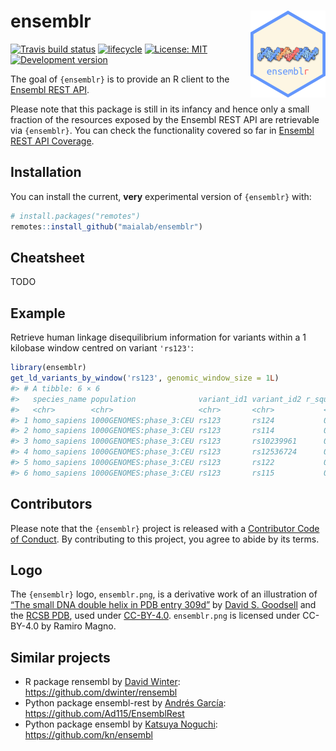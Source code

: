 
<!-- README.md is generated from README.Rmd. Please edit that file -->

# ensemblr <img src='man/figures/logo.png' align="right" height="138.5" />

[![Travis build
status](https://travis-ci.org/ramiromagno/ensemblr.svg?branch=master)](https://travis-ci.org/ramiromagno/ensemblr)
[![lifecycle](https://img.shields.io/badge/lifecycle-experimental-orange.svg)](https://www.tidyverse.org/lifecycle/#experimental)
[![License:
MIT](https://img.shields.io/badge/License-MIT-yellow.svg)](https://opensource.org/licenses/MIT)
[![Development
version](https://img.shields.io/badge/devel-0.0.1-orange.svg)](https://github.com/ramiromagno/ensemblr)

The goal of `{ensemblr}` is to provide an R client to the [Ensembl REST
API](https://rest.ensembl.org/).

Please note that this package is still in its infancy and hence only a
small fraction of the resources exposed by the Ensembl REST API are
retrievable via `{ensemblr}`. You can check the functionality covered so
far in [Ensembl REST API
Coverage](https://maialab.org/ensemblr/articles/api_coverage.html).

## Installation

You can install the current, **very** experimental version of
`{ensemblr}` with:

``` r
# install.packages("remotes")
remotes::install_github("maialab/ensemblr")
```

## Cheatsheet

TODO

## Example

Retrieve human linkage disequilibrium information for variants within a
1 kilobase window centred on variant `'rs123'`:

``` r
library(ensemblr)
get_ld_variants_by_window('rs123', genomic_window_size = 1L)
#> # A tibble: 6 × 6
#>   species_name population              variant_id1 variant_id2 r_squared d_prime
#>   <chr>        <chr>                   <chr>       <chr>           <dbl>   <dbl>
#> 1 homo_sapiens 1000GENOMES:phase_3:CEU rs123       rs124           0.722   1.00 
#> 2 homo_sapiens 1000GENOMES:phase_3:CEU rs123       rs114           0.475   0.703
#> 3 homo_sapiens 1000GENOMES:phase_3:CEU rs123       rs10239961      0.255   1.00 
#> 4 homo_sapiens 1000GENOMES:phase_3:CEU rs123       rs12536724      0.255   1.00 
#> 5 homo_sapiens 1000GENOMES:phase_3:CEU rs123       rs122           0.722   1.00 
#> 6 homo_sapiens 1000GENOMES:phase_3:CEU rs123       rs115           0.721   1.00
```

## Contributors

Please note that the `{ensemblr}` project is released with a
[Contributor Code of Conduct](.github/CODE_OF_CONDUCT.md). By
contributing to this project, you agree to abide by its terms.

## Logo

The `{ensemblr}` logo, `ensemblr.png`, is a derivative work of an
illustration of [“The small DNA double helix in PDB entry
309d”](https://cdn.rcsb.org/pdb101/motm/tiff/119-DesignedDNACrystal_309d.tif)
by [David S. Goodsell](https://ccsb.scripps.edu/goodsell/) and the [RCSB
PDB](https://www.rcsb.org/), used under
[CC-BY-4.0](https://creativecommons.org/licenses/by/4.0/).
`ensemblr.png` is licensed under CC-BY-4.0 by Ramiro Magno.

## Similar projects

-   R package rensembl by [David Winter](http://david-winter.info/):
    <https://github.com/dwinter/rensembl>
-   Python package ensembl-rest by [Andrés
    García](https://agargar.wordpress.com/):
    <https://github.com/Ad115/EnsemblRest>
-   Python package ensembl by [Katsuya Noguchi](https://twitter.com/kn):
    <https://github.com/kn/ensembl>
